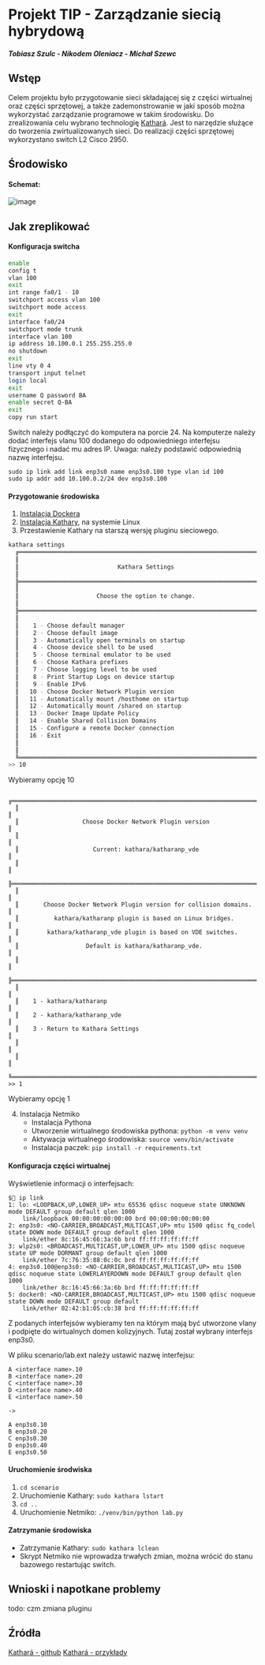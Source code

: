 # Projekt TIP - Zarządzanie siecią hybrydową
#### *Tobiasz Szulc - Nikodem Oleniacz - Michał Szewc*
## Wstęp
Celem projektu było przygotowanie sieci składającej się z części wirtualnej oraz części sprzętowej, a także zademonstrowanie w jaki sposób można wykorzystać zarządzanie programowe w takim środowisku.
Do zrealizowania celu wybrano technologię [Kathará](https://www.kathara.org/). Jest to narzędzie służące do tworzenia zwirtualizowanych sieci.
Do realizacji części sprzętowej wykorzystano switch L2 Cisco 2950.
## Środowisko
#### Schemat:
![image](https://github.com/Demolen22/projectTIP/assets/92889577/8c6b87fe-e5da-4383-9918-43ceb016000e)
## Jak zreplikować
#### Konfiguracja switcha
```bash
enable
config t
vlan 100
exit
int range fa0/1 - 10
switchport access vlan 100
switchport mode access
exit
interface fa0/24
switchport mode trunk
interface vlan 100
ip address 10.100.0.1 255.255.255.0
no shutdown
exit
line vty 0 4
transport input telnet
login local
exit
username Q password BA
enable secret Q-BA
exit
copy run start
```
Switch należy podłączyć do komputera na porcie 24.
Na komputerze należy dodać interfejs vlanu 100 dodanego do odpowiedniego interfejsu fizycznego i nadać mu adres IP.
Uwaga: należy podstawić odpowiednią nazwę interfejsu.
```
sudo ip link add link enp3s0 name enp3s0.100 type vlan id 100
sudo ip addr add 10.100.0.2/24 dev enp3s0.100
```
#### Przygotowanie środowiska
1. [Instalacja Dockera](https://docs.docker.com/engine/install/)
2. [Instalacja Kathary](https://github.com/KatharaFramework/Kathara/wiki/Linux?fbclid=IwZXh0bgNhZW0CMTAAAR35LvcFxyMJ0MfLR0GGqlDhiOrKGSJKdCP6XbczOfalIP8QpHiyP_wWje0_aem_U0aDp5UPpKc-KBYvvxhOsQ), na systemie Linux
3. Przestawienie Kathary na starszą wersję pluginu sieciowego.
  ```bash
  kathara settings
    ╔═════════════════════════════════════════════════════════════════════════╗
    ║                                                                         ║
    ║                            Kathara Settings                             ║
    ║                                                                         ║
    ╠═════════════════════════════════════════════════════════════════════════╣
    ║                                                                         ║
    ║                      Choose the option to change.                       ║
    ║                                                                         ║
    ╠═════════════════════════════════════════════════════════════════════════╣
    ║                                                                         ║
    ║    1 - Choose default manager                                           ║
    ║    2 - Choose default image                                             ║
    ║    3 - Automatically open terminals on startup                          ║
    ║    4 - Choose device shell to be used                                   ║
    ║    5 - Choose terminal emulator to be used                              ║
    ║    6 - Choose Kathara prefixes                                          ║
    ║    7 - Choose logging level to be used                                  ║
    ║    8 - Print Startup Logs on device startup                             ║
    ║    9 - Enable IPv6                                                      ║
    ║   10 - Choose Docker Network Plugin version                             ║
    ║   11 - Automatically mount /hosthome on startup                         ║
    ║   12 - Automatically mount /shared on startup                           ║
    ║   13 - Docker Image Update Policy                                       ║
    ║   14 - Enable Shared Collision Domains                                  ║
    ║   15 - Configure a remote Docker connection                             ║
    ║   16 - Exit                                                             ║
    ║                                                                         ║
    ║                                                                         ║
    ╚═════════════════════════════════════════════════════════════════════════╝
  >> 10
  ```
  Wybieramy opcję 10
  ```
    ╔═════════════════════════════════════════════════════════════════════════╗
    ║                                                                         ║
    ║                  Choose Docker Network Plugin version                   ║
    ║                                                                         ║
    ║                     Current: kathara/katharanp_vde                      ║
    ║                                                                         ║
    ╠═════════════════════════════════════════════════════════════════════════╣
    ║                                                                         ║
    ║       Choose Docker Network Plugin version for collision domains.       ║
    ║          kathara/katharanp plugin is based on Linux bridges.            ║
    ║        kathara/katharanp_vde plugin is based on VDE switches.           ║
    ║                   Default is kathara/katharanp_vde.                     ║
    ║                                                                         ║
    ╠═════════════════════════════════════════════════════════════════════════╣
    ║                                                                         ║
    ║    1 - kathara/katharanp                                                ║
    ║    2 - kathara/katharanp_vde                                            ║
    ║    3 - Return to Kathara Settings                                       ║
    ║                                                                         ║
    ║                                                                         ║
    ╚═════════════════════════════════════════════════════════════════════════╝
  >> 1
  ```
  Wybieramy opcję 1

4. Instalacja Netmiko
   + Instalacja Pythona
   + Utworzenie wirtualnego środowiska pythona: ```python -m venv venv```
   + Aktywacja wirtualnego środowiska: ```source venv/bin/activate```
   + Instalacja paczek: ```pip install -r requirements.txt```
#### Konfiguracja części wirtualnej
Wyświetlenie informacji o interfejsach:
```
$ ip link
1: lo: <LOOPBACK,UP,LOWER_UP> mtu 65536 qdisc noqueue state UNKNOWN mode DEFAULT group default qlen 1000
    link/loopback 00:00:00:00:00:00 brd 00:00:00:00:00:00
2: enp3s0: <NO-CARRIER,BROADCAST,MULTICAST,UP> mtu 1500 qdisc fq_codel state DOWN mode DEFAULT group default qlen 1000
    link/ether 8c:16:45:66:3a:6b brd ff:ff:ff:ff:ff:ff
3: wlp2s0: <BROADCAST,MULTICAST,UP,LOWER_UP> mtu 1500 qdisc noqueue state UP mode DORMANT group default qlen 1000
    link/ether 7c:76:35:88:0c:0c brd ff:ff:ff:ff:ff:ff
4: enp3s0.100@enp3s0: <NO-CARRIER,BROADCAST,MULTICAST,UP> mtu 1500 qdisc noqueue state LOWERLAYERDOWN mode DEFAULT group default qlen 1000
    link/ether 8c:16:45:66:3a:6b brd ff:ff:ff:ff:ff:ff
5: docker0: <NO-CARRIER,BROADCAST,MULTICAST,UP> mtu 1500 qdisc noqueue state DOWN mode DEFAULT group default 
    link/ether 02:42:b1:05:cb:38 brd ff:ff:ff:ff:ff:ff
```
Z podanych interfejsów wybieramy ten na którym mają być utworzone vlany i podpięte do wirtualnych domen kolizyjnych.
Tutaj został wybrany interfejs enp3s0.

W pliku scenario/lab.ext należy ustawić nazwę interfejsu:
```
A <interface name>.10
B <interface name>.20
C <interface name>.30
D <interface name>.40
E <interface name>.50

->

A enp3s0.10
B enp3s0.20
C enp3s0.30
D enp3s0.40
E enp3s0.50
```
#### Uruchomienie środwiska
1. ```cd scenario```
2. Uruchomienie Kathary: ```sudo kathara lstart```
3. ```cd ..```
4. Uruchomienie Netmiko: ```./venv/bin/python lab.py```
#### Zatrzymanie środowiska
- Zatrzymanie Kathary: ```sudo kathara lclean```
- Skrypt Netmiko nie wprowadza trwałych zmian, można wrócić do stanu bazowego restartując switch.
## Wnioski i napotkane problemy
todo: czm zmiana pluginu
## Źródła
[Kathará - github](https://github.com/KatharaFramework/Kathara)
[Kathará - przykłady](https://github.com/KatharaFramework/Kathara-Labs)
